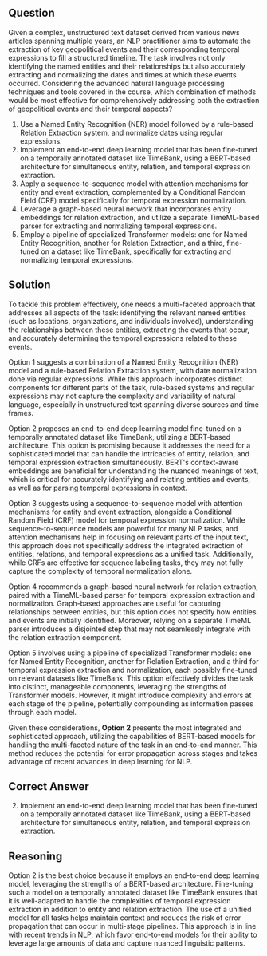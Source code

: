 ## Question

Given a complex, unstructured text dataset derived from various news articles spanning multiple years, an NLP practitioner aims to automate the extraction of key geopolitical events and their corresponding temporal expressions to fill a structured timeline. The task involves not only identifying the named entities and their relationships but also accurately extracting and normalizing the dates and times at which these events occurred. Considering the advanced natural language processing techniques and tools covered in the course, which combination of methods would be most effective for comprehensively addressing both the extraction of geopolitical events and their temporal aspects?

1. Use a Named Entity Recognition (NER) model followed by a rule-based Relation Extraction system, and normalize dates using regular expressions.
2. Implement an end-to-end deep learning model that has been fine-tuned on a temporally annotated dataset like TimeBank, using a BERT-based architecture for simultaneous entity, relation, and temporal expression extraction.
3. Apply a sequence-to-sequence model with attention mechanisms for entity and event extraction, complemented by a Conditional Random Field (CRF) model specifically for temporal expression normalization.
4. Leverage a graph-based neural network that incorporates entity embeddings for relation extraction, and utilize a separate TimeML-based parser for extracting and normalizing temporal expressions.
5. Employ a pipeline of specialized Transformer models: one for Named Entity Recognition, another for Relation Extraction, and a third, fine-tuned on a dataset like TimeBank, specifically for extracting and normalizing temporal expressions.

## Solution

To tackle this problem effectively, one needs a multi-faceted approach that addresses all aspects of the task: identifying the relevant named entities (such as locations, organizations, and individuals involved), understanding the relationships between these entities, extracting the events that occur, and accurately determining the temporal expressions related to these events. 

Option 1 suggests a combination of a Named Entity Recognition (NER) model and a rule-based Relation Extraction system, with date normalization done via regular expressions. While this approach incorporates distinct components for different parts of the task, rule-based systems and regular expressions may not capture the complexity and variability of natural language, especially in unstructured text spanning diverse sources and time frames.

Option 2 proposes an end-to-end deep learning model fine-tuned on a temporally annotated dataset like TimeBank, utilizing a BERT-based architecture. This option is promising because it addresses the need for a sophisticated model that can handle the intricacies of entity, relation, and temporal expression extraction simultaneously. BERT's context-aware embeddings are beneficial for understanding the nuanced meanings of text, which is critical for accurately identifying and relating entities and events, as well as for parsing temporal expressions in context.

Option 3 suggests using a sequence-to-sequence model with attention mechanisms for entity and event extraction, alongside a Conditional Random Field (CRF) model for temporal expression normalization. While sequence-to-sequence models are powerful for many NLP tasks, and attention mechanisms help in focusing on relevant parts of the input text, this approach does not specifically address the integrated extraction of entities, relations, and temporal expressions as a unified task. Additionally, while CRFs are effective for sequence labeling tasks, they may not fully capture the complexity of temporal normalization alone.

Option 4 recommends a graph-based neural network for relation extraction, paired with a TimeML-based parser for temporal expression extraction and normalization. Graph-based approaches are useful for capturing relationships between entities, but this option does not specify how entities and events are initially identified. Moreover, relying on a separate TimeML parser introduces a disjointed step that may not seamlessly integrate with the relation extraction component.

Option 5 involves using a pipeline of specialized Transformer models: one for Named Entity Recognition, another for Relation Extraction, and a third for temporal expression extraction and normalization, each possibly fine-tuned on relevant datasets like TimeBank. This option effectively divides the task into distinct, manageable components, leveraging the strengths of Transformer models. However, it might introduce complexity and errors at each stage of the pipeline, potentially compounding as information passes through each model.

Given these considerations, **Option 2** presents the most integrated and sophisticated approach, utilizing the capabilities of BERT-based models for handling the multi-faceted nature of the task in an end-to-end manner. This method reduces the potential for error propagation across stages and takes advantage of recent advances in deep learning for NLP.

## Correct Answer

2. Implement an end-to-end deep learning model that has been fine-tuned on a temporally annotated dataset like TimeBank, using a BERT-based architecture for simultaneous entity, relation, and temporal expression extraction.

## Reasoning

Option 2 is the best choice because it employs an end-to-end deep learning model, leveraging the strengths of a BERT-based architecture. Fine-tuning such a model on a temporally annotated dataset like TimeBank ensures that it is well-adapted to handle the complexities of temporal expression extraction in addition to entity and relation extraction. The use of a unified model for all tasks helps maintain context and reduces the risk of error propagation that can occur in multi-stage pipelines. This approach is in line with recent trends in NLP, which favor end-to-end models for their ability to leverage large amounts of data and capture nuanced linguistic patterns.